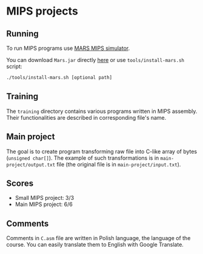 # MIPS projects

## Running

To run MIPS programs use [MARS MIPS simulator](http://courses.missouristate.edu/kenvollmar/mars/).

You can download `Mars.jar` directly [here](http://courses.missouristate.edu/kenvollmar/mars/MARS_4_5_Aug2014/Mars4_5.jar) or use `tools/install-mars.sh` script:

```bash
./tools/install-mars.sh [optional path]
```

## Training

The `training` directory contains various programs written in MIPS assembly. Their functionalities are described in corresponding file's name.

## Main project

The goal is to create program transforming raw file into C-like array of bytes (`unsigned char[]`). The example of such transformations is in `main-project/output.txt` file (the original file is in `main-project/input.txt`).

## Scores

* Small MIPS project: 3/3
* Main MIPS project: 6/6

## Comments

Comments in `C.asm` file are written in Polish language, the language of the course. You can easily translate them to English with Google Translate.
